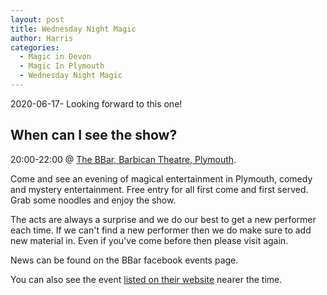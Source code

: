 ```yaml
---
layout: post
title: Wednesday Night Magic
author: Harris
categories:
  - Magic in Devon
  - Magic In Plymouth
  - Wednesday Night Magic
---
```

2020-06-17-
Looking forward to this one!

## When can I see the show?
20:00-22:00 @ [The BBar, Barbican Theatre, Plymouth](https://www.google.com/maps?q=bbar+plymouth&rlz=1C5CHFA_enGB844GB844&um=1&ie=UTF-8&sa=X&ved=0ahUKEwjIqIrH6t_iAhUMmxQKHY6IBmIQ_AUIECgB).

Come and see an evening of magical entertainment in Plymouth, comedy and mystery entertainment. Free entry for all first come and first served. Grab some noodles and enjoy the show.

The acts are always a surprise and we do our best to get a new performer each time. If we can't find a new performer then we do make sure to add new material in. Even if you've come before then please visit again.

News can be found on the BBar facebook events page.

You can also see the event [listed on their website](https://www.b-bar.co.uk/search/label/What%27s%20On) nearer the time.